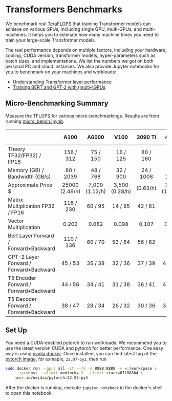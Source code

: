 # Transformers Benchmarks

We benchmark real [TeraFLOPS](https://en.wikipedia.org/wiki/FLOPS) that training Transformer models can achieve on various GPUs, including single GPU, multi-GPUs, and multi-machines. It helps you to estimate how many machine times you need to train your large-scale Transformer models.

The real performance depends on multiple factors, including your hardware, cooling, CUDA version, transformer models, hyper-parameters such as batch sizes, and implementations. We list the numbers we got on both personal PC and cloud instances. We also provide Jupyter notebooks for you to benchmark on your machines and workloads:

- [Understanding Transformer layer performance](micro_bench.ipynb)
- [Training BERT and GPT-2 with (multi-)GPUs](transformers.ipynb)

## Micro-Benchmarking Summary

Measure the TFLOPS for various micro-benchmarkings. Results are from running [micro_bench.ipynb](micro_bench.ipynb).

|                                        | A100      |  A6000   | V100      | 3090 Ti  | 4090 | RTX 5000 | 
| -------------------------------------- | :-------: | :------: | :-------: | :------: | :---: |:---: | 
| Theory TF32(FP32) / FP16               | 156 / 312 | 75 / 150 | 16 / 125  | 80 / 160 | | 11.2 / 22.3 | 
| Memory (GB) / Bandwidth (GB/s)         | 80 / 2039 | 48 / 768 | 32 / 900  | 24 / 1008 | 24 / 1008 | 16 / 448 | 
| Approximate Price $                    |  25000 (2.49/h)   |  7,000 (1.12/h)   |   3,500 (0.28/h)   |   (0.63/h)   | 3000 (1.02/h) | |  
| Matrix Multiplication FP32 / FP16      | 116 / 230 | 60 / 95  |  14 / 95  | 42 / 81  | 86 / 172 | 10 / 62 | 
| Vector Multiplication                  |   0.202   |  0.082   |   0.098   |  0.107   |  0.117 | 0.045 | 
| Bert Layer Forward / Forward+Backward  | 110 / 136 | 60 / 70  |  53 / 64  | 56 / 62  | 99 / 109 | 37 / 43| 
| GPT-2 Layer Forward / Forward+Backward |  45 / 53  | 35 / 38  |  32 / 36  | 37 / 39  | 48 / 54 | 19 / 20 | 
| T5 Encoder Forward / Forward+Backward  |  44 / 56  | 34 / 41  |  31 / 38  | 36 / 41  | 47 / 55 | 16 / 19 | 
| T5 Decoder Forward / Forward+Backward  |  38 / 47  | 28 / 34  |  26 / 32  | 30 / 36  | 38 / 45 | 13 / 13 | 



## Set Up

You need a CUDA-enabled pytorch to run workloads. We recommend you to use the latest version CUDA and pytorch for better performance. One easy way is using [nvidia docker](https://docs.nvidia.com/datacenter/cloud-native/container-toolkit/install-guide.html#docker). Once installed, you can find latest tag of the [pytorch image](https://catalog.ngc.nvidia.com/orgs/nvidia/containers/pytorch), for exmaple, `22.07-py3`, then run

```bash
sudo docker run --gpus all -it --rm -p 8888:8888 -v ~:/workspace \
	--ipc=host --ulimit memlock=-1 --ulimit stack=67108864 \
	nvcr.io/nvidia/pytorch:22.07-py3
```

After the docker is running, execute  `jupyter notebook` in the docker's shell to open this notebook.
